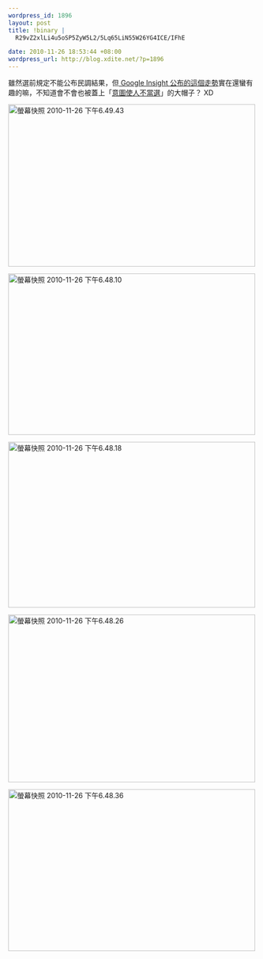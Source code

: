 ```yaml
--- 
wordpress_id: 1896
layout: post
title: !binary |
  R29vZ2xlLi4u5oSP5ZyW5L2/5Lq65LiN55W26YG4ICE/IFhE

date: 2010-11-26 18:53:44 +08:00
wordpress_url: http://blog.xdite.net/?p=1896
---
```

雖然選前規定不能公布民調結果，但<a href="http://www.google.com.tw/intl/zh-TW/landing/elections/2010/"> Google Insight 公布的這個走勢</a>實在還蠻有趣的嘛，不知道會不會也被蓋上「<a href="http://www.google.com.tw/search?sourceid=chrome&ie=UTF-8&q=%E6%84%8F%E5%9C%96%E4%BD%BF%E4%BA%BA%E4%B8%8D%E7%95%B6%E9%81%B8">意圖使人不當選</a>」的大帽子？ XD

<a href="http://www.flickr.com/photos/xdite/5208318159/" title="螢幕快照 2010-11-26 下午6.49.43 by xdite, on Flickr"><img src="http://farm5.static.flickr.com/4107/5208318159_34979e9d60.jpg" width="500" height="328" alt="螢幕快照 2010-11-26 下午6.49.43" /></a>

<a href="http://www.flickr.com/photos/xdite/5208317665/" title="螢幕快照 2010-11-26 下午6.48.10 by xdite, on Flickr"><img src="http://farm6.static.flickr.com/5004/5208317665_1fe8339871.jpg" width="500" height="326" alt="螢幕快照 2010-11-26 下午6.48.10" /></a>

<a href="http://www.flickr.com/photos/xdite/5208915690/" title="螢幕快照 2010-11-26 下午6.48.18 by xdite, on Flickr"><img src="http://farm5.static.flickr.com/4091/5208915690_fb5aa7fc03.jpg" width="500" height="335" alt="螢幕快照 2010-11-26 下午6.48.18" /></a>

<a href="http://www.flickr.com/photos/xdite/5208317767/" title="螢幕快照 2010-11-26 下午6.48.26 by xdite, on Flickr"><img src="http://farm5.static.flickr.com/4126/5208317767_949733d46b.jpg" width="500" height="339" alt="螢幕快照 2010-11-26 下午6.48.26" /></a>

<a href="http://www.flickr.com/photos/xdite/5208317821/" title="螢幕快照 2010-11-26 下午6.48.36 by xdite, on Flickr"><img src="http://farm5.static.flickr.com/4110/5208317821_8bc213b9e9.jpg" width="500" height="327" alt="螢幕快照 2010-11-26 下午6.48.36" /></a>
